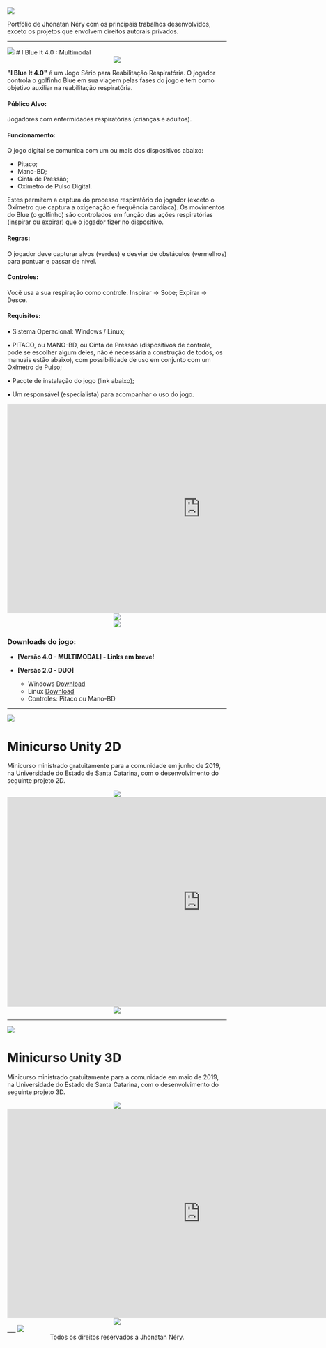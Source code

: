 <img src="https://raw.githubusercontent.com/jhonatantcn/jhonatantcn.github.io/main/Design/Logo.jpg?token=AKDSSBYX55RPO7W5IQTRTGTAEHLG6"/>

Portfólio de Jhonatan Néry com os principais trabalhos desenvolvidos, exceto os projetos que envolvem direitos autorais privados.


___
<img src="https://raw.githubusercontent.com/jhonatantcn/jhonatantcn.github.io/main/Design/Separador.jpg?token=AKDSSB552FXVULTHEYU43MLAEHOUI"/>
# I Blue It 4.0 : Multimodal

<center>
<img src="https://raw.githubusercontent.com/jhonatantcn/jhonatantcn.github.io/main/I%20Blue%20It%204.0/1.PNG?token=AKDSSB2ZS5YHC65OG3B74XLAEHO6S"/>
</center>

<b>"I Blue It 4.0"</b> é um Jogo Sério para Reabilitação Respiratória. O jogador controla o golfinho Blue em sua viagem pelas fases do jogo e tem como objetivo auxiliar na reabilitação respiratória.

#### Público Alvo:

Jogadores com enfermidades respiratórias (crianças e adultos).

#### Funcionamento:

O jogo digital se comunica com um ou mais dos dispositivos abaixo:

- Pitaco;
- Mano-BD;
- Cinta de Pressão;
- Oxímetro de Pulso Digital.
 
Estes permitem a captura do processo respiratório do jogador (exceto o Oxímetro que captura a oxigenação e frequência cardíaca). Os movimentos do Blue (o golfinho) são controlados em função das ações respiratórias (inspirar ou expirar) que o jogador fizer no dispositivo.

#### Regras:

O jogador deve capturar alvos (verdes) e desviar de obstáculos (vermelhos) para pontuar e passar de nível.

#### Controles: 

Você usa a sua respiração como controle. 
Inspirar -> Sobe; 
Expirar -> Desce.

#### Requisitos:

• Sistema Operacional: Windows / Linux;

• PITACO, ou MANO-BD, ou Cinta de Pressão (dispositivos de controle, pode se escolher algum deles, não é necessária a construção de todos, os manuais estão abaixo), com possibilidade de uso em conjunto com um Oxímetro de Pulso;

• Pacote de instalação do jogo (link abaixo);

• Um responsável (especialista) para acompanhar o uso do jogo.
<center>
<section id="video" class="video">
  <iframe width="885" height="480" src="https://www.youtube.com/embed/ywdSCqlUPME?showinfo=0" frameborder="0" allowfullscreen></iframe>
</section>
</center>

<center>
<img src="https://raw.githubusercontent.com/jhonatantcn/jhonatantcn.github.io/main/I%20Blue%20It%204.0/2.PNG?token=AKDSSB7N4TENFEVDVAH3APDAEHPBG"/>
</center>

<center>
<img src="https://raw.githubusercontent.com/jhonatantcn/jhonatantcn.github.io/main/I%20Blue%20It%204.0/Pitaco_Mano.jpg?token=AKDSSB4FD3RSSBHLYG7RYBTAEHPEO"/>
</center>

### Downloads do jogo:

- <b>[Versão 4.0 - MULTIMODAL]  - Links em breve!</b>

- <b>[Versão 2.0 - DUO] </b>
    - Windows [Download](https://drive.google.com/uc?export=download&id=1MAhLxF3t0rSUKxcubV1fMw9zinzY-z2Q)
    - Linux [Download](https://drive.google.com/uc?export=download&id=1nJZvCeM6dzT80JGBltkeQ2m-PVZk1fK7)
    - Controles: Pitaco ou Mano-BD


___
<img src="https://raw.githubusercontent.com/jhonatantcn/jhonatantcn.github.io/main/Design/Separador.jpg?token=AKDSSB552FXVULTHEYU43MLAEHOUI"/>


# Minicurso Unity 2D
Minicurso ministrado gratuitamente para a comunidade em junho de 2019, na Universidade do Estado de Santa Catarina, com o desenvolvimento do seguinte projeto 2D.

<center>
<img src="https://raw.githubusercontent.com/jhonatantcn/jhonatantcn.github.io/main/Projeto%202D%20Minicurso/2DCapa.JPG?token=AKDSSB2XL3GPZITUPTJ7XVLAEHQCW"/>
</center>

<center>
<section id="video" class="video">
  <iframe width="885" height="480" src="https://www.youtube.com/embed/INe25IKo6bc?showinfo=0" frameborder="0" allowfullscreen></iframe>
</section>
</center>

<center>
<img src="https://raw.githubusercontent.com/jhonatantcn/jhonatantcn.github.io/main/Projeto%202D%20Minicurso/2D.png?token=AKDSSBYQMOUK2ZK66GDBEZDAEHP6I"/>
</center>

___
<img src="https://raw.githubusercontent.com/jhonatantcn/jhonatantcn.github.io/main/Design/Separador.jpg?token=AKDSSB552FXVULTHEYU43MLAEHOUI"/>

# Minicurso Unity 3D
Minicurso ministrado gratuitamente para a comunidade em maio de 2019, na Universidade do Estado de Santa Catarina, com o desenvolvimento do seguinte projeto 3D.

<center>
<img src="https://raw.githubusercontent.com/jhonatantcn/jhonatantcn.github.io/main/Projeto%203D%20Minicurso/3DCapa.png?token=AKDSSB3X7WNDRSBXYZ3ZCW3AEHQFQ"/>
</center>

<center>
<section id="video" class="video">
  <iframe width="885" height="480" src="https://www.youtube.com/embed/0Io-3Kh73TI?showinfo=0" frameborder="0" allowfullscreen></iframe>
</section>
</center>

<center>
<img src="https://raw.githubusercontent.com/jhonatantcn/jhonatantcn.github.io/main/Projeto%203D%20Minicurso/3D.png?token=AKDSSB6CCJNZZOTLCBUS5RLAEHQHC"/>
</center>
___

<img src="https://raw.githubusercontent.com/jhonatantcn/jhonatantcn.github.io/main/Design/Separador.jpg?token=AKDSSB552FXVULTHEYU43MLAEHOUI"/>

<center>Todos os direitos reservados a Jhonatan Néry.</center>
